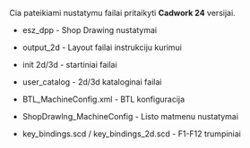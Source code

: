 Cia pateikiami nustatymu failai pritaikyti <b>Cadwork 24</b> versijai.

* esz_dpp - Shop Drawing nustatymai

* output_2d - Layout failai instrukciju kurimui

* init 2d/3d - startiniai failai

* user_catalog - 2d/3d kataloginai failai

* BTL_MachineConfig.xml  - BTL konfiguracija

* ShopDrawlng_MachineConfig - Listo matmenu nustatymai

* key_bindings.scd / key_bindings_2d.scd - F1-F12 trumpiniai
